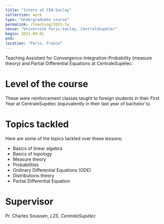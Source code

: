 ```yaml
---
title: "Intern at CEA-Saclay"
collection: work
type: "Undergraduate course"
permalink: /teaching/2021-ta
venue: "Université Paris-Saclay, CentraleSupélec"
begin: 2021-09-01
end: 
location: "Paris, France"
---
```


Teaching Assistant for Convergence-Integration-Probability (measure theory) and Partial
Differential Equations at CentraleSupélec.

Level of the course
======
These were reinforcement classes taught to foreign students in their First Year
at CentraleSupélec (equivalently in their last year of bachelor's).

Topics tackled
======
Here are some of the topics tackled over these lessons:
- Basics of linear algebra
- Basics of topology
- Measure theory
- Probabilities
- Ordinary Differential Equations (ODE)
- Distributions theory
- Partial Differential Equation

Supervisor
======
Pr. Charles Soussen, *L2S*, *CentraleSupélec*